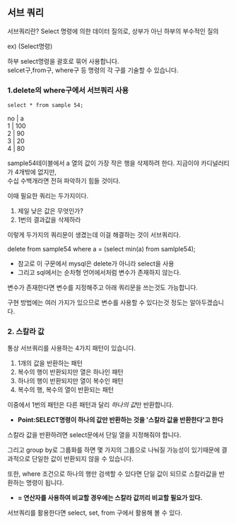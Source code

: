 ## 서브 쿼리

서브쿼리란? Select 명령에 의한 데이터 질의로, 상부가 아닌 하부의 부수적인 질의

ex)
(Select명령)

하부 select명령을 괄호로 묶어 사용합니다.\
selcet구,from구, where구 등 명령의 각 구를 기술할 수 있습니다.

### 1.delete의 where구에서 서브쿼리 사용

    select * from sample 54;

no | a\
1  | 100\
2  | 90\
3  | 20\
4  | 80

sample54테이블에서 a 열의 값이 가장 작은 행을 삭제하려 한다. 지금이야 카디널러티가 4개밖에 없지만,\
수십 수백개라면 전혀 파악하기 힘들 것이다.

이때 필요한 쿼리는 두가지이다.

1. 제일 낮은 값은 무엇인가?
2. 1번의 결과값을 삭제하라

이렇게 두가지의 쿼리문이 생겼는데 이걸 해결하는 것이 서브쿼리다.

delete from sample54 where a = (select min(a) from samlple54);

* 참고로 이 구문에서 mysql은 delete가 아니라 select을 사용
* 그리고  sql에서는 순차형 언어에서처럼 변수가 존재하지 않는다.

변수가 존재한다면 변수를 지정해주고 아래 쿼리문을 쓰는것도 가능합니다.

구현 방법에는 여러 가지가 있으므로 변수를 사용할 수 있다는것 정도는 알아두겠습니다.

### 2. 스칼라 값
통상 서브쿼리를 사용하는 4가지 패턴이 있습니다.

1. 1개의 값을 반환하는 패턴
2. 복수의 행이 반환되지만 열은 하나인 패턴
3. 하나의 행이 반환되지만 열이 복수인 패턴
4. 복수의 행, 복수의 열이 반환되는 패턴

이중에서 1번의 패턴은 다른 패턴과 달리 *하나의 값*만 반환합니다.

* **Point:SELECT명령이 하나의 값만 반환하는 것을 '스칼라 값을 반환한다'고 한다** 

스칼라 값을 반환하려면 select문에서 단일 열을 지정해줘야 합니다.

그리고 group by로 그룹화를 하면 몇 가지의 그룹으로 나눠질 가능성이 있기때문에 결과적으로 단일한 값이 반환되지 않을 수 있습니다.

또한, where 조건으로 하나의 행만 검색할 수 있다면 단일 값이 되므로 스칼라값을 반환하는 명령이 됩니다.

* **= 연산자를 사용하여 비교할 경우에는 스칼라 값끼리 비교할 필요가 있다.**


서브쿼리를 활용한다면 select, set, from 구에서 활용해 볼 수 있다.